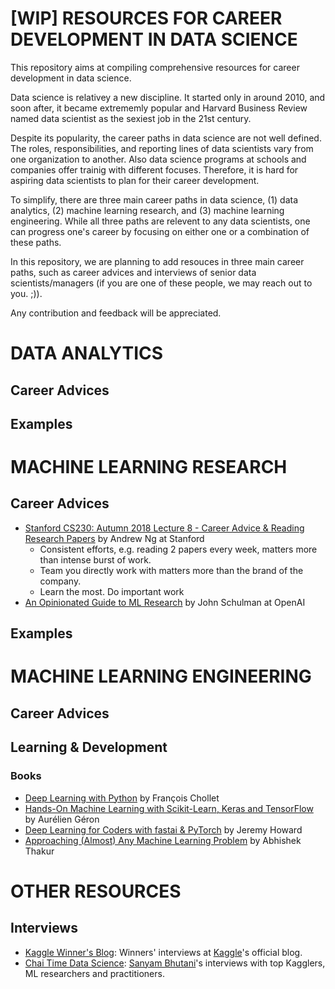 # [WIP] RESOURCES FOR CAREER DEVELOPMENT IN DATA SCIENCE

This repository aims at compiling comprehensive resources for career development in data science.

Data science is relativey a new discipline. It started only in around 2010, and soon after, it became extrememly popular and Harvard Business Review named data scientist as the sexiest job in the 21st century.

Despite its popularity, the career paths in data science are not well defined. The roles, responsibilities, and reporting lines of data scientists vary from one organization to another. Also data science programs at schools and companies offer trainig with different focuses. Therefore, it is hard for aspiring data scientists to plan for their career development.

To simplify, there are three main career paths in data science, (1) data analytics, (2) machine learning research, and (3) machine learning engineering. While all three paths are relevent to any data scientists, one can progress one's career by focusing on either one or a combination of these paths.

In this repository, we are planning to add resouces in three main career paths, such as career advices and interviews of senior data scientists/managers (if you are one of these people, we may reach out to you. ;)).

Any contribution and feedback will be appreciated.

# DATA ANALYTICS

## Career Advices

## Examples

# MACHINE LEARNING RESEARCH

## Career Advices

* [Stanford CS230: Autumn 2018 Lecture 8 - Career Advice & Reading Research Papers](https://youtu.be/733m6qBH-jI) by Andrew Ng at Stanford
  * Consistent efforts, e.g. reading 2 papers every week, matters more than intense burst of work.
  * Team you directly work with matters more than the brand of the company.
  * Learn the most. Do important work
* [An Opinionated Guide to ML Research](http://joschu.net/blog/opinionated-guide-ml-research.html) by John Schulman at OpenAI

## Examples

# MACHINE LEARNING ENGINEERING

## Career Advices

## Learning & Development

### Books
* [Deep Learning with Python](https://amzn.to/3fSkndP) by François Chollet
* [Hands-On Machine Learning with Scikit-Learn, Keras and TensorFlow](https://amzn.to/3hXeZI3) by Aurélien Géron
* [Deep Learning for Coders with fastai & PyTorch](https://amzn.to/3hUCDVE) by Jeremy Howard
* [Approaching (Almost) Any Machine Learning Problem](https://amzn.to/31922oI) by Abhishek Thakur

# OTHER RESOURCES

## Interviews
* [Kaggle Winner's Blog](https://medium.com/kaggle-blog): Winners' interviews at [Kaggle](https://kaggle.com)'s official blog.
* [Chai Time Data Science](https://hackernoon.com/u/ctdsshow): [Sanyam Bhutani](https://github.com/init27)'s interviews with top Kagglers, ML researchers and practitioners.

